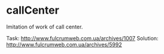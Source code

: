 callCenter
==========

Imitation of work of call center.

Task: http://www.fulcrumweb.com.ua/archives/1007
Solution: http://www.fulcrumweb.com.ua/archives/5992
